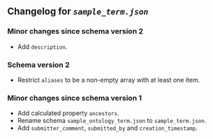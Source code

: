 ## Changelog for *`sample_term.json`*

### Minor changes since schema version 2

* Add `description`.

### Schema version 2

* Restrict `aliases` to be a non-empty array with at least one item.

### Minor changes since schema version 1

* Add calculated property `ancestors`.
* Rename schema `sample_ontology_term.json` to `sample_term.json`.
* Add `submitter_comment`, `submitted_by` and `creation_timestamp`.
